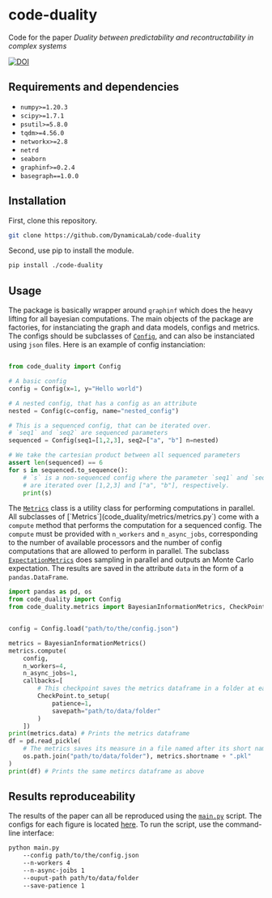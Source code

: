# code-duality
Code for the paper *Duality between predictability and recontructability in complex systems*

[![DOI](https://zenodo.org/badge/10779392.svg)](https://zenodo.org/badge/latestdoi/10779392)

## Requirements and dependencies

* `numpy>=1.20.3`
* `scipy>=1.7.1`
* `psutil>=5.8.0`
* `tqdm>=4.56.0`
* `networkx>=2.8`
* `netrd`
* `seaborn`
* `graphinf>=0.2.4`
* `basegraph==1.0.0`


## Installation
First, clone this repository.
```bash
git clone https://github.com/DynamicaLab/code-duality
```
Second, use pip to install the module.
```bash
pip install ./code-duality
```

## Usage
The package is basically wrapper around `graphinf` which does the heavy lifting for all bayesian computations. The main objects of the package are factories, for instanciating the graph and data models, configs and metrics. The configs should be subclasses of [`Config`](code_duality/config.py), and can also be instanciated using `json` files. Here is an example of config instanciation:

```python

from code_duality import Config

# A basic config
config = Config(x=1, y="Hello world")

# A nested config, that has a config as an attribute
nested = Config(c=config, name="nested_config")

# This is a sequenced config, that can be iterated over.
# `seq1` and `seq2` are sequenced parameters
sequenced = Config(seq1=[1,2,3], seq2=["a", "b"] n=nested)

# We take the cartesian product between all sequenced parameters
assert len(sequenced) == 6
for s in sequenced.to_sequence():
    # `s` is a non-sequenced config where the parameter `seq1` and `seq2`
    # are iterated over [1,2,3] and ["a", "b"], respectively.
    print(s) 

```

The [`Metrics`](code_duality/metrics/metrics.py`) class is a utility class for performing computations in parallel. All subclasses of [`Metrics`](code_duality/metrics/metrics.py`) come with a `compute` method that performs the computation for a sequenced config. The `compute` must be provided with `n_workers` and `n_async_jobs`, corresponding to the number of available processors and the number of config computations that are allowed to perform in parallel. The subclass [`ExpectationMetrics`](code_duality/metrics/metrics.py) does sampling in parallel and outputs an Monte Carlo expectation. The results are saved in the attribute `data` in the form of a `pandas.DataFrame`.

```python
import pandas as pd, os
from code_duality import Config
from code_duality.metrics import BayesianInformationMetrics, CheckPoint


config = Config.load("path/to/the/config.json")

metrics = BayesianInformationMetrics()
metrics.compute(
    config, 
    n_workers=4, 
    n_async_jobs=1, 
    callbacks=[
        # This checkpoint saves the metrics dataframe in a folder at each iteration
        CheckPoint.to_setup(
            patience=1,
            savepath="path/to/data/folder"
        ) 
    ])
print(metrics.data) # Prints the metrics dataframe
df = pd.read_pickle(
    # The metrics saves its measure in a file named after its short name class attribute.
    os.path.join("path/to/data/folder"), metrics.shortname + ".pkl"
) 
print(df) # Prints the same metircs dataframe as above
```

## Results reproduceability
The results of the paper can all be reproduced using the [`main.py`](scripts/main.py) script. The configs for each figure is located [here](scripts/configs). To run the script, use the command-line interface:

```bash
python main.py
    --config path/to/the/config.json
    --n-workers 4
    --n-async-joibs 1
    --ouput-path path/to/data/folder
    --save-patience 1
```
